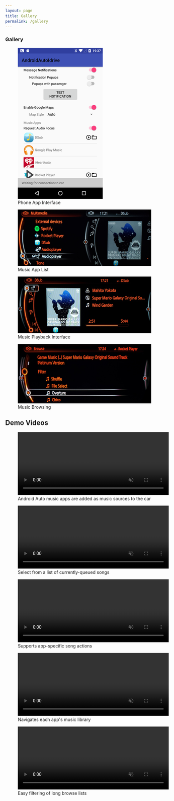 ```yaml
---
layout: page
title: Gallery
permalink: /gallery
---
```


### Gallery

<div class="gallery">
<figure>
	<img src="screenshot-app.png" alt="Phone App Interface" width="270" height="480"/>
	<figcaption>Phone App Interface</figcaption>
</figure>
<figure>
	<img src="screenshot-musicapplist.jpg" alt="Music App List" width="480" height="179"/>
	<figcaption>Music App List</figcaption>
</figure>
<figure>
	<img src="screenshot-musicplayback.jpg" alt="Music Playback Interface" width="480" height="180"/>
	<figcaption>Music Playback Interface</figcaption>
</figure>
<figure>
	<img src="screenshot-musicbrowse.jpg" alt="Music Browsing" width="480" height="189"/>
	<figcaption>Music Browsing</figcaption>
</figure>
</div>

## Demo Videos

<div class="gallery">
<figure>
	<video src="demo-applist.mp4" alt="App List" autoplay muted controls loop width="480" height="200"></video>
	<figcaption>Android Auto music apps are added as music sources to the car</figcaption>
</figure>
<figure>
	<video src="demo-nowplaying.mp4" alt="Now Playing" autoplay muted controls loop width="480" height="200"></video>
	<figcaption>Select from a list of currently-queued songs</figcaption>
</figure>
<figure>
	<video src="demo-actions.mp4" alt="App Actions" autoplay muted controls loop width="480" height="200"></video>
	<figcaption>Supports app-specific song actions</figcaption>
</figure>
<figure>
	<video src="demo-browse.mp4" alt="Browse" autoplay muted controls loop width="480" height="200"></video>
	<figcaption>Navigates each app's music library</figcaption>
</figure>
<figure>
	<video src="demo-filter.mp4" alt="Filter" autoplay muted controls loop width="480" height="200"></video>
	<figcaption>Easy filtering of long browse lists</figcaption>
</figure>
</div>
